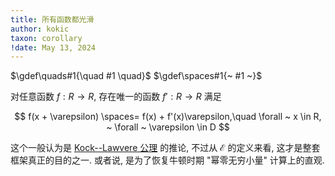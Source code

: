 ```yaml
---
title: 所有函数都光滑
author: kokic
taxon: corollary
!date: May 13, 2024
---
```


$\gdef\quads#1{\quad #1 \quad}$
$\gdef\spaces#1{~ #1 ~}$

对任意函数 $f:R \rightarrow R$, 存在唯一的函数 $f':R \rightarrow R$ 满足

$$
f(x + \varepsilon) \spaces= f(x) + f'(x)\varepsilon,\quad \forall ~ x \in R, ~ \forall ~ \varepsilon \in D
$$

这个一般认为是 [Kock--Lawvere 公理](/data-structure/kock-lawvere) 的推论, 不过从 $\mathcal{E}$ 的定义来看, 这才是整套框架真正的目的之一. 或者说, 是为了恢复牛顿时期 "幂零无穷小量" 计算上的直观. 

[](/data-structure/kock-lawvere-0001.typ#:block)
